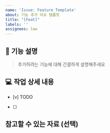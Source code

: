 ```yaml
---
name: 'Issue: Feature Template'
about: 기능 추가 이슈 템플릿
title: "[Feat]"
labels: ''
assignees: low
---
```

## 🤔 기능 설명
> 추가하려는 기능에 대해 간결하게 설명해주세요
>
> 
## 💻 작업 상세 내용
- [v] TODO
- [ ] 
## 참고할 수 있는 자료 (선택)